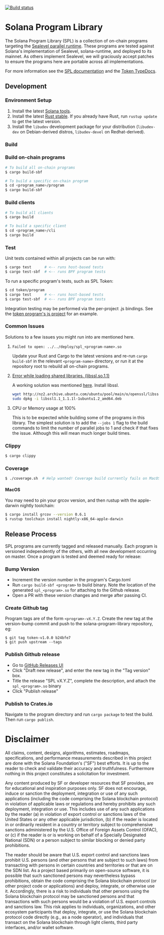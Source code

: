 [![Build status][travis-image]][travis-url]

[travis-image]:
https://travis-ci.org/solana-labs/solana-program-library.svg?branch=master
[travis-url]: https://travis-ci.org/solana-labs/solana-program-library

# Solana Program Library

The Solana Program Library (SPL) is a collection of on-chain programs targeting
the [Sealevel parallel
runtime](https://medium.com/solana-labs/sealevel-parallel-processing-thousands-of-smart-contracts-d814b378192).
These programs are tested against Solana's implementation of Sealevel,
solana-runtime, and deployed to its mainnet.  As others implement Sealevel, we
will graciously accept patches to ensure the programs here are portable across
all implementations.

For more information see the [SPL documentation](https://spl.solana.com) and the [Token TypeDocs](https://solana-labs.github.io/solana-program-library/token/js/).


## Development

### Environment Setup

1. Install the latest [Solana tools](https://docs.solana.com/cli/install-solana-cli-tools).
2. Install the latest [Rust stable](https://rustup.rs/). If you already have Rust, run `rustup update` to get the latest version.
3. Install the `libudev` development package for your distribution (`libudev-dev` on Debian-derived distros, `libudev-devel` on Redhat-derived).

### Build

### Build on-chain programs

```bash
# To build all on-chain programs
$ cargo build-sbf

# To build a specific on-chain program
$ cd <program_name>/program
$ cargo build-sbf
```

### Build clients

```bash
# To build all clients
$ cargo build

# To build a specific client
$ cd <program_name>/cli
$ cargo build
```

### Test

Unit tests contained within all projects can be run with:
```bash
$ cargo test      # <-- runs host-based tests
$ cargo test-sbf  # <-- runs BPF program tests
```

To run a specific program's tests, such as SPL Token:
```bash
$ cd token/program
$ cargo test      # <-- runs host-based tests
$ cargo test-sbf  # <-- runs BPF program tests
```

Integration testing may be performed via the per-project .js bindings.  See the
[token program's js project](token/js) for an example.

### Common Issues
Solutions to a few issues you might run into are mentioned here.

1. `Failed to open: ../../deploy/spl_<program-name>.so`

    Update your Rust and Cargo to the latest versions and re-run `cargo build-sbf` in the relevant `<program-name>` directory,
    or run it at the repository root to rebuild all on-chain programs.

2. [Error while loading shared libraries. (libssl.so.1.1)](https://github.com/project-serum/anchor/issues/1831)

    A working solution was mentioned [here](https://github.com/project-serum/anchor/issues/1831#issuecomment-1109124934).
    Install libssl.
    ```bash
    wget http://nz2.archive.ubuntu.com/ubuntu/pool/main/o/openssl/libssl1.1_1.1.1l-1ubuntu1.2_amd64.deb
    sudo dpkg -i libssl1.1_1.1.1l-1ubuntu1.2_amd64.deb
    ```

3.  CPU or Memory usage at 100%

    This is to be expected while building some of the programs in this library.
    The simplest solution is to add the `--jobs 1` flag to the build commands to limit the number of parallel jobs to 1 and check if that fixes the issue. Although this will mean much longer build times.


### Clippy
```bash
$ cargo clippy
```

### Coverage
```bash
$ ./coverage.sh  # Help wanted! Coverage build currently fails on MacOS due to an XCode `grcov` mismatch...
```

#### MacOS

You may need to pin your grcov version, and then rustup with the apple-darwin nightly toolchain:
```bash
$ cargo install grcov --version 0.6.1
$ rustup toolchain install nightly-x86_64-apple-darwin
```


## Release Process
SPL programs are currently tagged and released manually. Each program is
versioned independently of the others, with all new development occurring on
master. Once a program is tested and deemed ready for release:

### Bump Version

  * Increment the version number in the program's Cargo.toml
  * Run `cargo build-sbf <program>` to build binary. Note the
    location of the generated `spl_<program>.so` for attaching to the Github
    release.
  * Open a PR with these version changes and merge after passing CI.

### Create Github tag

Program tags are of the form `<program>-vX.Y.Z`.
Create the new tag at the version-bump commit and push to the
solana-program-library repository, eg:

```
$ git tag token-v1.0.0 b24bfe7
$ git push upstream --tags
```

### Publish Github release

  * Go to [GitHub Releases UI](https://github.com/solana-labs/solana-program-library/releases)
  * Click "Draft new release", and enter the new tag in the "Tag version" box.
  * Title the release "SPL <Program> vX.Y.Z", complete the description, and attach the `spl_<program>.so` binary
  * Click "Publish release"

### Publish to Crates.io

Navigate to the program directory and run `cargo package`
to test the build. Then run `cargo publish`.

 # Disclaimer

All claims, content, designs, algorithms, estimates, roadmaps,
specifications, and performance measurements described in this project
are done with the Solana Foundation's ("SF") best efforts. It is up to
the reader to check and validate their accuracy and truthfulness.
Furthermore nothing in this project constitutes a solicitation for
investment.

Any content produced by SF or developer resources that SF provides, are
for educational and inspiration purposes only. SF does not encourage,
induce or sanction the deployment, integration or use of any such
applications (including the code comprising the Solana blockchain
protocol) in violation of applicable laws or regulations and hereby
prohibits any such deployment, integration or use. This includes use of
any such applications by the reader (a) in violation of export control
or sanctions laws of the United States or any other applicable
jurisdiction, (b) if the reader is located in or ordinarily resident in
a country or territory subject to comprehensive sanctions administered
by the U.S. Office of Foreign Assets Control (OFAC), or (c) if the
reader is or is working on behalf of a Specially Designated National
(SDN) or a person subject to similar blocking or denied party
prohibitions.

The reader should be aware that U.S. export control and sanctions laws
prohibit U.S. persons (and other persons that are subject to such laws)
from transacting with persons in certain countries and territories or
that are on the SDN list. As a project based primarily on open-source
software, it is possible that such sanctioned persons may nevertheless
bypass prohibitions, obtain the code comprising the Solana blockchain
protocol (or other project code or applications) and deploy, integrate,
or otherwise use it. Accordingly, there is a risk to individuals that
other persons using the Solana blockchain protocol may be sanctioned
persons and that transactions with such persons would be a violation of
U.S. export controls and sanctions law. This risk applies to
individuals, organizations, and other ecosystem participants that
deploy, integrate, or use the Solana blockchain protocol code directly
(e.g., as a node operator), and individuals that transact on the Solana
blockchain through light clients, third party interfaces, and/or wallet
software.
